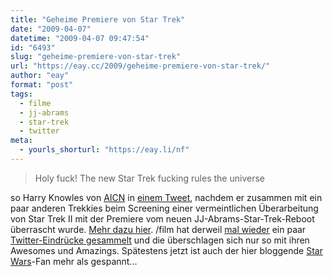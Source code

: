 ```yaml
---
title: "Geheime Premiere von Star Trek"
date: "2009-04-07"
datetime: "2009-04-07 09:47:54"
id: "6493"
slug: "geheime-premiere-von-star-trek"
url: "https://eay.cc/2009/geheime-premiere-von-star-trek/"
author: "eay"
format: "post"
tags:
  - filme
  - jj-abrams
  - star-trek
  - twitter
meta:
  - yourls_shorturl: "https://eay.li/nf"
---
```


> Holy fuck! The new Star Trek fucking rules the universe

so Harry Knowles von [AICN](http://www.aintitcool.com/) in [einem Tweet](http://twitter.com/headgeek666/status/1467843763), nachdem er zusammen mit ein paar anderen Trekkies beim Screening einer vermeintlichen Überarbeitung von Star Trek II mit der Premiere vom neuen JJ-Abrams-Star-Trek-Reboot überrascht wurde. [Mehr dazu hier](http://trekmovie.com/2009/04/06/austin-tx-fans-given-surprise-showing-of-entire-star-trek-movie/). /film hat derweil [mal wieder](//eay.cc/2009/bruno-makes-borat-look-like-kids-tv/) ein paar [Twitter-Eindrücke gesammelt](http://www.slashfilm.com/2009/04/06/early-twitter-buzz-star-trek-has-secret-premiere-in-austin-texas/) und die überschlagen sich nur so mit ihren Awesomes und Amazings. Spätestens jetzt ist auch der hier bloggende [Star Wars](//eay.cc/tag/star-wars/)\-Fan mehr als gespannt...
